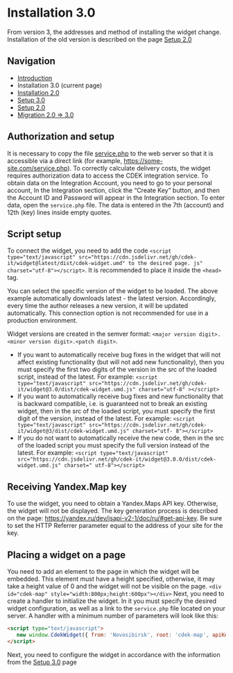 # Installation 3.0
From version 3, the addresses and method of installing the widget change. Installation of the old version is described
on the page [Setup 2.0](INSTALL_2.md)

## Navigation
- [Introduction](INTRO.md)
- Installation 3.0 (current page)
- [Installation 2.0](INSTALL_2.md)
- [Setup 3.0](SETUP_3.md)
- [Setup 2.0](SETUP_2.md)
- [Migration 2.0 => 3.0](MIGRATION_2_3.md)

## Authorization and setup
It is necessary to copy the file [service.php](../../dist/service.php) to the web server so that it is accessible via a direct link (for example, https://some-site.com/service.php).
To correctly calculate delivery costs, the widget requires authorization data to access the CDEK integration service. To obtain data on the Integration Account, you need to go to your personal account, In the Integration section, click the “Create Key” button, and then the Account ID and Password will appear in the Integration section.
To enter data, open the `service.php` file. The data is entered in the 7th (account) and 12th (key) lines inside empty quotes.

## Script setup
To connect the widget, you need to add the code `<script type="text/javascript" src="https://cdn.jsdelivr.net/gh/cdek-it/widget@latest/dist/cdek-widget.umd" to the desired page. js" charset="utf-8"></script>`. It is recommended to place it inside the `<head>` tag.

You can select the specific version of the widget to be loaded. The above example automatically downloads latest - the latest version. Accordingly, every time the author releases a new version, it will be updated automatically. This connection option is not recommended for use in a production environment.

Widget versions are created in the semver format: `<major version digit>.<minor version digit>.<patch digit>`.
- If you want to automatically receive bug fixes in the widget that will not affect existing functionality (but will not add new functionality), then you must specify the first two digits of the version in the src of the loaded script, instead of the latest. For example:
  `<script type="text/javascript" src="https://cdn.jsdelivr.net/gh/cdek-it/widget@3.0/dist/cdek-widget.umd.js" charset="utf-8" ></script>`
- If you want to automatically receive bug fixes and new functionality that is backward compatible, i.e. is guaranteed not to break an existing widget, then in the src of the loaded script, you must specify the first digit of the version, instead of the latest. For example: `<script type="text/javascript" src="https://cdn.jsdelivr.net/gh/cdek-it/widget@3/dist/cdek-widget.umd.js" charset="utf- 8"></script>`
- If you do not want to automatically receive the new code, then in the src of the loaded script you must specify the full version instead of the latest. For example: `<script type="text/javascript" src="https://cdn.jsdelivr.net/gh/cdek-it/widget@3.0.0/dist/cdek-widget.umd.js" charset=" utf-8"></script>`

## Receiving Yandex.Map key
To use the widget, you need to obtain a Yandex.Maps API key. Otherwise, the widget will not be displayed. The key generation process is described on the page: https://yandex.ru/dev/jsapi-v2-1/doc/ru/#get-api-key. Be sure to set the HTTP Referrer parameter equal to the address of your site for the key.

## Placing a widget on a page
You need to add an element to the page in which the widget will be embedded. This element must have a height specified, otherwise, it may take a height value of 0 and the widget will not be visible on the page.
`<div id="cdek-map" style="width:800px;height:600px"></div>`
Next, you need to create a handler to initialize the widget. In it you must specify the desired widget configuration, as well as a link to the `service.php` file located on your server. A handler with a minimum number of parameters will look like this:
```html
<script type="text/javascript">
   new window.CdekWidget({ from: 'Novosibirsk', root: 'cdek-map', apiKey: 'yandex-api-key', servicePath: 'https://some-site.com/service.php', defaultLocation: 'Novosibirsk' });
</script>
```

Next, you need to configure the widget in accordance with the information from the [Setup 3.0](SETUP_3.md) page
